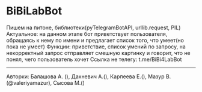 # BiBiLabBot
Пишем на питоне, библиотеки(pyTelegramBotAPI, urllib.request, PIL)
Актуальное: на данном этапе бот приветствует пользователя, обращаясь к нему по имени и предлагает список того, что умеет(но пока не умеет)
Функции: приветствие, список умений по запросу, на некорректный запрос отправляет смешную картинку и говорит, что не понял, чего пользователь хочет
Ссылка не телегу: t.me/BiBi4LabBot
_____________
Авторки: Балашова А. (), Дахневич А.(), Карпеева Е.(), Мазур В.(@valeriyamazur), Сысова М.()
